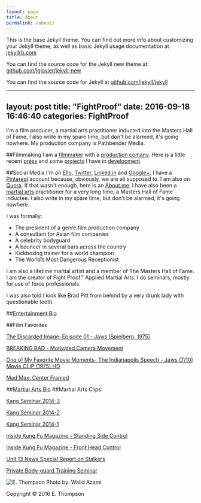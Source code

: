 ```yaml
---
layout: page
title: About
permalink: /about/
---
```


This is the base Jekyll theme. You can find out more info about customizing your Jekyll theme, as well as basic Jekyll usage documentation at [jekyllrb.com](http://jekyllrb.com/)

You can find the source code for the Jekyll new theme at: [github.com/jglovier/jekyll-new](https://github.com/jglovier/jekyll-new)

You can find the source code for Jekyll at [github.com/jekyll/jekyll](https://github.com/jekyll/jekyll)

---
layout: post
title:  "FightProof"
date:   2016-09-18 16:46:40
categories: FightProof
---


I'm a film producer, a martial arts practitioner inducted into the Masters Hall of Fame, I also write in my spare time, but don't be alarmed, it's going nowhere. My production company is Pathbender Media.


##Filmmaking
I am a [filmmaker](http://pathbender.squarespace.com/ethompson) with a [production comany](http://pathbender.squarespace.com). Here is a little recent [press](http://pathbender.squarespace.com/press) and some [projects](http://pathbender.squarespace.com/development) I have in [development](http://pathbender.squarespace.com/development).


##Social Media
I'm on [Ello](https://ello.co/EThompson), [Twitter](https://twitter.com/ETThompson), [Linked in](http://www.linkedin.com/in/ethmpsn) and [Google+](https://plus.google.com/112339756947592421267/). I have a [Pinterest](http://pinterest.com/etthompson/) account because, obviously, we are all supposed to. I am also on [Quora](http://www.quora.com/ET-Thompson). If that wasn't enough, here is an [About.me](http://about.me/etthompson). I have also been a [martial arts](http://www.fightproof.blogspot.com/) practitioner for a very long time, a Masters Hall of Fame inductee. I also write in my spare time, but don't be alarmed, it's going nowhere.



I was formally:

- The president of a genre film production company
- A consultant for Asian film companies
- A celebrity bodyguard
- A bouncer in several bars across the country
- Kickboxing trainer for a world champion
- The World’s Most Dangerous Receptionist

I am also a lifetime martial artist and a member of The Masters Hall of Fame. I am the creator of Fight Proof™ Applied Martial Arts. I do seminars, mostly for use of force professionals.

I was also told I look like Brad Pitt from behind by a very drunk lady with questionable teeth.

##[Entertainment Bio](http://pathbender.squarespace.com/ethompson)

##Film Favorites

[The Discarded Image: Episode 01 - Jaws (Spielberg, 1975)](https://vimeo.com/122479442)

[BREAKING BAD - Motivated Camera Movement](https://vimeo.com/91688801)

[One of My Favorite Movie Moments- The Indianapolis Speech - Jaws (7/10) Movie CLIP (1975) HD](https://youtu.be/u9S41Kplsbs)

[Mad Max: Center Framed](https://vimeo.com/129314425)

##[Martial Arts Bio](http://fightproof.blogspot.com/p/about-e-t-thompson.html)
##Martial Arts Clips

[Kang Seminar 2014-3](https://vimeo.com/85703473)

[Kang Seminar 2014-2](https://vimeo.com/85693526)

[Kang Seminar 2014-1](https://vimeo.com/85693154)

[Inside Kung Fu Magazine - Standing Side Control](https://youtu.be/ncedDVSSEHU)

[Inside Kung Fu Magazine - Front Head Control](https://youtu.be/u_KtGSw5nMY)

[Unit 13 News Special Report on Stalkers](https://youtu.be/GSrkz2uI1DI)

[Private Body-guard Training Seminar](http://youtu.be/ietVEe2II_M)


![E. Thompson](https://dl.dropboxusercontent.com/u/2186708/eyeglass%20copy%20small.jpeg)
Photo by: Walid Azami 

Copyright © 2016 E. Thompson   
